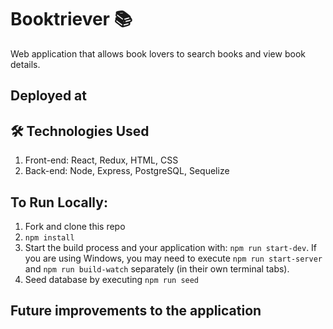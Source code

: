 # Booktriever 📚

Web application that allows book lovers to search books and view book details.

## Deployed at

## 🛠️ Technologies Used

1.  Front-end: React, Redux, HTML, CSS
2.  Back-end: Node, Express, PostgreSQL, Sequelize

##  To Run Locally:

1.  Fork and clone this repo
2.  `npm install`
3.  Start the build process and your application with: `npm run start-dev`. If you are using Windows, you may need to execute `npm run start-server` and `npm run build-watch` separately (in their own terminal tabs).
4.  Seed database by executing `npm run seed`

## Future improvements to the application
